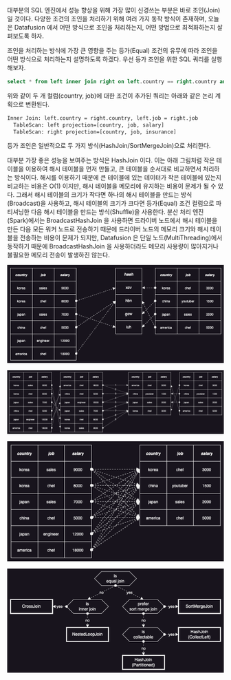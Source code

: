 대부분의 SQL 엔진에서 성능 향상을 위해 가장 많이 신경쓰는 부분은 바로 조인(Join)일 것이다. 다양한 조건의 조인을 처리하기 위해 여러 가지 동작 방식이 존재하며, 오늘은 Datafusion 에서 어떤 방식으로 조인을 처리하는지, 어떤 방법으로 최적화하는지 살펴보도록 하자.

조인을 처리하는 방식에 가장 큰 영향을 주는 등가(Equal) 조건의 유무에 따라 조인을 어떤 방식으로 처리하는지 설명하도록 하겠다. 우선 등가 조인을 위한 SQL 쿼리를 실행해보자.

```sql
select * from left inner join right on left.country == right.country and left.job == right.job
```

위와 같이 두 개 컬럼(country, job)에 대한 조건이 추가된 쿼리는 아래와 같은 논리 계획으로 변환된다.

```
Inner Join: left.country = right.country, left.job = right.job
  TableScan: left projection=[country, job, salary]
  TableScan: right projection=[country, job, insurance]
```

등가 조인은 일반적으로 두 가지 방식(HashJoin/SortMergeJoin)으로 처리한다.

대부분 가장 좋은 성능을 보여주는 방식은 HashJoin 이다. 이는 아래 그림처럼 작은 테이블을 이용하여 해시 테이블을 먼저 만들고, 큰 테이블을 순서대로 비교하면서 처리하는 방식이다. 해시를 이용하기 때문에 큰 테이블에 있는 데이터가 작은 테이블에 있는지 비교하는 비용은 O(1) 이지만, 해시 테이블을 메모리에 유지하는 비용이 문제가 될 수 있다. 그래서 해시 테이블의 크기가 작다면 하나의 해시 테이블을 만드는 방식(Broadcast)을 사용하고, 해시 테이블의 크기가 크다면 등가(Equal) 조건 컬럼으로 파티셔닝한 다음 해시 테이블을 만드는 방식(Shuffle)을 사용한다. 분산 처리 엔진(Spark)에서는 BroadcastHashJoin 을 사용하면 드라이버 노드에서 해시 테이블을 만든 다음 모든 워커 노드로 전송하기 때문에 드라이버 노드의 메모리 크기와 해시 테이블을 전송하는 비용이 문제가 되지만, Datafusion 은 단일 노드(MultiThreading)에서 동작하기 때문에 BroadcastHashJoin 을 사용하더라도 메모리 사용량이 많아지거나 불필요한 메모리 전송이 발생하진 않는다.

![join2.png](./join2.png)

![join1.png](./join1.png)

![join0.png](./join0.png)

![join.strategies.png](./join.strategies.png)
